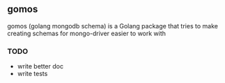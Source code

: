 ## gomos
gomos (golang mongodb schema) is a Golang package that tries to make creating schemas for mongo-driver easier to work with

### TODO
* write better doc
* write tests